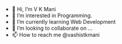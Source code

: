 - 👋 Hi, I’m V K Mani
- 👀 I’m interested in Programming.
- 🌱 I’m currently learning Web Development
- 💞️ I’m looking to collaborate on ...
- 📫 How to reach me @vashistkmani

<!---
vashistkmani/vashistkmani is a ✨ special ✨ repository because its `README.md` (this file) appears on your GitHub profile.
You can click the Preview link to take a look at your changes.
--->
